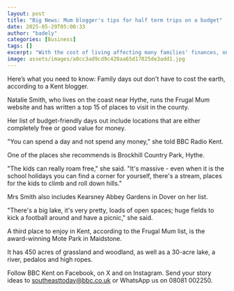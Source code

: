 ```yaml
---
layout: post
title: "Big News: Mum blogger's tips for half term trips on a budget"
date: 2025-05-29T05:00:33
author: "badely"
categories: [Business]
tags: []
excerpt: "With the cost of living affecting many families' finances, one parent shares her ideas for days out."
image: assets/images/a0cc3ad9cd9c420aa65d17825de3add1.jpg
---
```


Here’s what you need to know: Family days out don't have to cost the earth, according to a Kent blogger.

Natalie Smith, who lives on the coast near Hythe, runs the Frugal Mum website and has written a top 15 of places to visit in the county.

Her list of budget-friendly days out include locations that are either completely free or good value for money.

"You can spend a day and not spend any money," she told BBC Radio Kent.

One of the places she recommends is Brockhill Country Park, Hythe. 

"The kids can really roam free," she said. "It's massive - even when it is the school holidays you can find a corner for yourself, there's a stream, places for the kids to climb and roll down hills."

Mrs Smith also includes Kearsney Abbey Gardens in Dover on her list. 

"There's a big lake, it's very pretty, loads of open spaces; huge fields to kick a football around and have a picnic," she said.

A third place to enjoy in Kent, according to the Frugal Mum list, is the award-winning Mote Park in Maidstone. 

It has 450 acres of grassland and woodland, as well as a 30-acre lake, a river, pedalos and high ropes.

Follow BBC Kent on Facebook, on X and on Instagram. Send your story ideas to southeasttoday@bbc.co.uk or WhatsApp us on 08081 002250.

